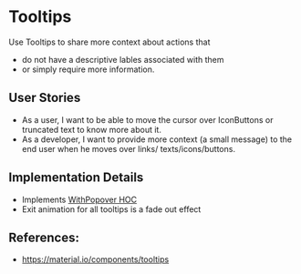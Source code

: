 # Tooltips
Use Tooltips to share more context about actions that
- do not have a descriptive lables associated with them
- or simply require more information.

## User Stories
- As a user, I want to be able to move the cursor over IconButtons or truncated text to know more about it.
- As a developer, I want to provide more context (a small message) to the end user when he moves over links/ texts/icons/buttons.


## Implementation Details
- Implements [WithPopover HOC](./HOC/WithPopover.md)
- Exit animation for all tooltips is a fade out effect


## References:
- https://material.io/components/tooltips